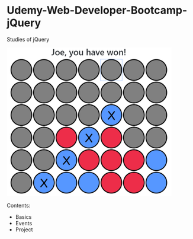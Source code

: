 # Udemy-Web-Developer-Bootcamp-jQuery
Studies of jQuery

<img src="images/JQUERY.png" height="400" alt="jQuery">

Contents:
- Basics
- Events
- Project
